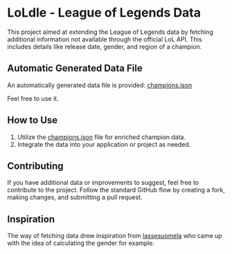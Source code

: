 # LoLdle - League of Legends Data

This project aimed at extending the League of Legends data by fetching additional information not available through the official LoL API. This includes details like release date, gender, and region of a champion.

## Automatic Generated Data File

An automatically generated data file is provided: [champions.json](https://gist.github.com/Kerrders/0067d88dfd982c272e20dcb496f4dbc7)

Feel free to use it.

## How to Use

1. Utilize the [champions.json](https://gist.github.com/Kerrders/0067d88dfd982c272e20dcb496f4dbc7) file for enriched champion data.
2. Integrate the data into your application or project as needed.

## Contributing

If you have additional data or improvements to suggest, feel free to contribute to the project. Follow the standard GitHub flow by creating a fork, making changes, and submitting a pull request.

## Inspiration

The way of fetching data drew inspiration from [lassesuomela](https://github.com/lassesuomela) who came up with the idea of calculating the gender for example.
